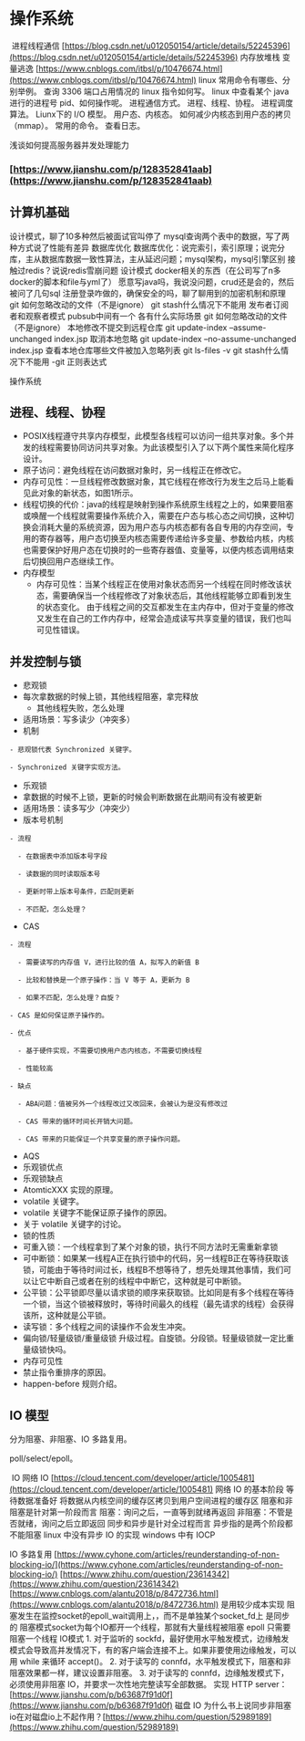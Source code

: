 # 操作系统

​ 进程线程通信 [https://blog.csdn.net/u012050154/article/details/52245396](https://blog.csdn.net/u012050154/article/details/52245396) 内存放堆栈 变量逃逸 [https://www.cnblogs.com/itbsl/p/10476674.html](https://www.cnblogs.com/itbsl/p/10476674.html) linux 常用命令有哪些、分别举例。 查询 3306 端口占用情况的 linux 指令如何写。 linux 中查看某个 java 进行的进程号 pid、如何操作呢。 进程通信方式。 进程、线程、协程。 进程调度算法。 Liunx下的 I/O 模型。 用户态、内核态。 如何减少内核态到用户态的拷贝（mmap）。 常用的命令。 查看日志。

浅谈如何提高服务器并发处理能力

### [https://www.jianshu.com/p/128352841aab](https://www.jianshu.com/p/128352841aab)

## 计算机基础

设计模式，聊了10多种然后被面试官叫停了 mysql查询两个表中的数据，写了两种方式说了性能有差异 数据库优化 数据库优化：说完索引，索引原理；说完分库，主从数据库数据一致性算法，主从延迟问题；mysql架构，mysql引擎区别 接触过redis？说说redis雪崩问题 设计模式 docker相关的东西（在公司写了n多docker的脚本和file与yml了） 愿意写java吗，我说没问题，crud还是会的，然后被问了几句sql 注册登录咋做的，确保安全的吗，聊了聊用到的加密机制和原理 git 如何忽略改动的文件（不是ignore） git stash什么情况下不能用 发布者订阅者和观察者模式 pubsub中间有一个 各有什么实际场景 git 如何忽略改动的文件（不是ignore） 本地修改不提交到远程仓库 git update-index –assume-unchanged index.jsp 取消本地忽略 git update-index –no-assume-unchanged index.jsp 查看本地仓库哪些文件被加入忽略列表 git ls-files -v git stash什么情况下不能用 -git 正则表达式

操作系统

## 进程、线程、协程

* POSIX线程遵守共享内存模型，此模型各线程可以访问一组共享对象。多个并发的线程需要协同访问共享对象。为此该模型引入了以下两个属性来简化程序设计。
* 原子访问：避免线程在访问数据对象时，另一线程正在修改它。
* 内存可见性：一旦线程修改数据对象，其它线程在修改行为发生之后马上能看见此对象的新状态，如图1所示。
* 线程切换的代价：java的线程是映射到操作系统原生线程之上的，如果要阻塞或唤醒一个线程就需要操作系统介入，需要在户态与核心态之间切换，这种切换会消耗大量的系统资源，因为用户态与内核态都有各自专用的内存空间，专用的寄存器等，用户态切换至内核态需要传递给许多变量、参数给内核，内核也需要保护好用户态在切换时的一些寄存器值、变量等，以便内核态调用结束后切换回用户态继续工作。
* 内存模型
  * 内存可见性：当某个线程正在使用对象状态而另一个线程在同时修改该状态，需要确保当一个线程修改了对象状态后，其他线程能够立即看到发生的状态变化。 由于线程之间的交互都发生在主内存中，但对于变量的修改又发生在自己的工作内存中，经常会造成读写共享变量的错误，我们也叫可见性错误。

## 并发控制与锁

* 悲观锁
* 每次拿数据的时候上锁，其他线程阻塞，拿完释放
  * 其他线程失败，怎么处理
* 适用场景：写多读少（冲突多）
* 机制

```text
- 悲观锁代表 Synchronized 关键字。
```

```text
- Synchronized 关键字实现方法。
```

* 乐观锁
* 拿数据的时候不上锁，更新的时候会判断数据在此期间有没有被更新
* 适用场景：读多写少（冲突少）
* 版本号机制

```text
- 流程
```

```text
  - 在数据表中添加版本号字段
```

```text
  - 读数据的同时读取版本号
```

```text
  - 更新时带上版本号条件，匹配则更新
```

```text
  - 不匹配，怎么处理？
```

* CAS

```text
- 流程
```

```text
  - 需要读写的内存值 V，进行比较的值 A，拟写入的新值 B
```

```text
  - 比较和替换是一个原子操作：当 V 等于 A，更新为 B
```

```text
  - 如果不匹配，怎么处理？自旋？
```

```text
- CAS 是如何保证原子操作的。
```

```text
- 优点
```

```text
  - 基于硬件实现，不需要切换用户态内核态，不需要切换线程
```

```text
  - 性能较高
```

```text
- 缺点
```

```text
  - ABA问题：值被另外一个线程改过又改回来，会被认为是没有修改过
```

```text
  - CAS 带来的循环时间长开销大问题。
```

```text
  - CAS 带来的只能保证一个共享变量的原子操作问题。
```

* AQS
* 乐观锁优点
* 乐观锁缺点
* AtomticXXX 实现的原理。
* volatile 关键字。
* volatile 关键字不能保证原子操作的原因。
* 关于 volatile 关键字的讨论。
* 锁的性质
* 可重入锁：一个线程拿到了某个对象的锁，执行不同方法时无需重新拿锁
* 可中断锁：如果某一线程A正在执行锁中的代码，另一线程B正在等待获取该锁，可能由于等待时间过长，线程B不想等待了，想先处理其他事情，我们可以让它中断自己或者在别的线程中中断它，这种就是可中断锁。
* 公平锁：公平锁即尽量以请求锁的顺序来获取锁。比如同是有多个线程在等待一个锁，当这个锁被释放时，等待时间最久的线程（最先请求的线程）会获得该所，这种就是公平锁。
* 读写锁：多个线程之间的读操作不会发生冲突。
* 偏向锁/轻量级锁/重量级锁 升级过程。自旋锁。分段锁。轻量级锁就一定比重量级锁快吗。
* 内存可见性
* 禁止指令重排序的原因。
* happen-before 规则介绍。

## IO 模型

分为阻塞、非阻塞、IO 多路复用。

poll/select/epoll。

​ IO 网络 IO [https://cloud.tencent.com/developer/article/1005481](https://cloud.tencent.com/developer/article/1005481) 网络 IO 的基本阶段 等待数据准备好 将数据从内核空间的缓存区拷贝到用户空间进程的缓存区 阻塞和非阻塞是针对第一阶段而言 阻塞：询问之后，一直等到就绪再返回 非阻塞：不管是否就绪，询问之后立即返回 同步和异步是针对全过程而言 异步指的是两个阶段都不能阻塞 linux 中没有异步 IO 的实现 windows 中有 IOCP

IO 多路复用 [https://www.cyhone.com/articles/reunderstanding-of-non-blocking-io/](https://www.cyhone.com/articles/reunderstanding-of-non-blocking-io/) [https://www.zhihu.com/question/23614342](https://www.zhihu.com/question/23614342) [https://www.cnblogs.com/alantu2018/p/8472736.html​](https://www.cnblogs.com/alantu2018/p/8472736.html​) 是用较少成本实现 阻塞发生在监控socket的epoll\_wait调用上，，而不是单独某个socket\_fd上 是同步的 阻塞模式socket为每个IO都开一个线程，那就有大量线程被阻塞 epoll 只需要阻塞一个线程 IO模式 1. 对于监听的 sockfd，最好使用水平触发模式，边缘触发模式会导致高并发情况下，有的客户端会连接不上。如果非要使用边缘触发，可以用 while 来循环 accept\(\)。 2. 对于读写的 connfd，水平触发模式下，阻塞和非阻塞效果都一样，建议设置非阻塞。 3. 对于读写的 connfd，边缘触发模式下，必须使用非阻塞 IO，并要求一次性地完整读写全部数据。 实现 HTTP server：[https://www.jianshu.com/p/b63687f91d0f](https://www.jianshu.com/p/b63687f91d0f) 磁盘 IO 为什么书上说同步非阻塞io在对磁盘io上不起作用？[https://www.zhihu.com/question/52989189](https://www.zhihu.com/question/52989189)

